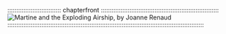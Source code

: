 :::::::::::::::::::::::::::::: chapterfront ::::::::::::::::::::::::::::::::::::::::::::::::::::::::::::::::::
![Martine and the Exploding Airship, by Joanne Renaud](assets/Scenes/martine-airship.jpg "Martine and the Exploding Airship, by Joanne Renaud")
::::::::::::::::::::::::::::::::::::::::::::::::::::::::::::::::::::::::::::::::::::::::::::::::::::::::::::::

